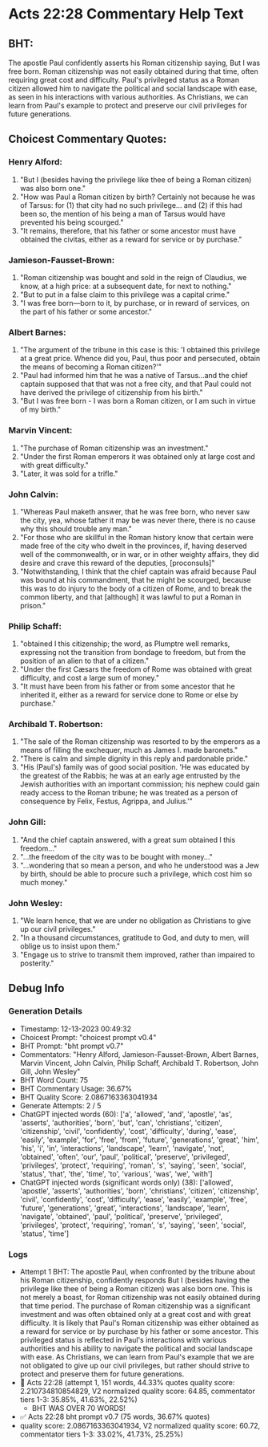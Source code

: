 # Acts 22:28 Commentary Help Text

## BHT:
The apostle Paul confidently asserts his Roman citizenship saying, But I was free born. Roman citizenship was not easily obtained during that time, often requiring great cost and difficulty. Paul's privileged status as a Roman citizen allowed him to navigate the political and social landscape with ease, as seen in his interactions with various authorities. As Christians, we can learn from Paul's example to protect and preserve our civil privileges for future generations.

## Choicest Commentary Quotes:
### Henry Alford:
1. "But I (besides having the privilege like thee of being a Roman citizen) was also born one." 
2. "How was Paul a Roman citizen by birth? Certainly not because he was of Tarsus: for (1) that city had no such privilege... and (2) if this had been so, the mention of his being a man of Tarsus would have prevented his being scourged."
3. "It remains, therefore, that his father or some ancestor must have obtained the civitas, either as a reward for service or by purchase."

### Jamieson-Fausset-Brown:
1. "Roman citizenship was bought and sold in the reign of Claudius, we know, at a high price: at a subsequent date, for next to nothing." 
2. "But to put in a false claim to this privilege was a capital crime." 
3. "I was free born—born to it, by purchase, or in reward of services, on the part of his father or some ancestor."

### Albert Barnes:
1. "The argument of the tribune in this case is this: 'I obtained this privilege at a great price. Whence did you, Paul, thus poor and persecuted, obtain the means of becoming a Roman citizen?'"
2. "Paul had informed him that he was a native of Tarsus...and the chief captain supposed that that was not a free city, and that Paul could not have derived the privilege of citizenship from his birth."
3. "But I was free born - I was born a Roman citizen, or I am such in virtue of my birth."

### Marvin Vincent:
1. "The purchase of Roman citizenship was an investment."
2. "Under the first Roman emperors it was obtained only at large cost and with great difficulty."
3. "Later, it was sold for a trifle."

### John Calvin:
1. "Whereas Paul maketh answer, that he was free born, who never saw the city, yea, whose father it may be was never there, there is no cause why this should trouble any man."
2. "For those who are skillful in the Roman history know that certain were made free of the city who dwelt in the provinces, if, having deserved well of the commonwealth, or in war, or in other weighty affairs, they did desire and crave this reward of the deputies, [proconsuls]"
3. "Notwithstanding, I think that the chief captain was afraid because Paul was bound at his commandment, that he might be scourged, because this was to do injury to the body of a citizen of Rome, and to break the common liberty, and that [although] it was lawful to put a Roman in prison."

### Philip Schaff:
1. "obtained I this citizenship; the word, as Plumptre well remarks, expressing not the transition from bondage to freedom, but from the position of an alien to that of a citizen."
2. "Under the first Cæsars the freedom of Rome was obtained with great difficulty, and cost a large sum of money."
3. "It must have been from his father or from some ancestor that he inherited it, either as a reward for service done to Rome or else by purchase."

### Archibald T. Robertson:
1. "The sale of the Roman citizenship was resorted to by the emperors as a means of filling the exchequer, much as James I. made baronets."
2. "There is calm and simple dignity in this reply and pardonable pride."
3. "His (Paul's) family was of good social position. 'He was educated by the greatest of the Rabbis; he was at an early age entrusted by the Jewish authorities with an important commission; his nephew could gain ready access to the Roman tribune; he was treated as a person of consequence by Felix, Festus, Agrippa, and Julius.'"

### John Gill:
1. "And the chief captain answered, with a great sum obtained I this freedom..."
2. "...the freedom of the city was to be bought with money..."
3. "...wondering that so mean a person, and who he understood was a Jew by birth, should be able to procure such a privilege, which cost him so much money."

### John Wesley:
1. "We learn hence, that we are under no obligation as Christians to give up our civil privileges."
2. "In a thousand circumstances, gratitude to God, and duty to men, will oblige us to insist upon them."
3. "Engage us to strive to transmit them improved, rather than impaired to posterity."


## Debug Info
### Generation Details
- Timestamp: 12-13-2023 00:49:32
- Choicest Prompt: "choicest prompt v0.4"
- BHT Prompt: "bht prompt v0.7"
- Commentators: "Henry Alford, Jamieson-Fausset-Brown, Albert Barnes, Marvin Vincent, John Calvin, Philip Schaff, Archibald T. Robertson, John Gill, John Wesley"
- BHT Word Count: 75
- BHT Commentary Usage: 36.67%
- BHT Quality Score: 2.0867163363041934
- Generate Attempts: 2 / 5
- ChatGPT injected words (60):
	['a', 'allowed', 'and', 'apostle', 'as', 'asserts', 'authorities', 'born', 'but', 'can', 'christians', 'citizen', 'citizenship', 'civil', 'confidently', 'cost', 'difficulty', 'during', 'ease', 'easily', 'example', 'for', 'free', 'from', 'future', 'generations', 'great', 'him', 'his', 'i', 'in', 'interactions', 'landscape', 'learn', 'navigate', 'not', 'obtained', 'often', 'our', 'paul', 'political', 'preserve', 'privileged', 'privileges', 'protect', 'requiring', 'roman', 's', 'saying', 'seen', 'social', 'status', 'that', 'the', 'time', 'to', 'various', 'was', 'we', 'with']
- ChatGPT injected words (significant words only) (38):
	['allowed', 'apostle', 'asserts', 'authorities', 'born', 'christians', 'citizen', 'citizenship', 'civil', 'confidently', 'cost', 'difficulty', 'ease', 'easily', 'example', 'free', 'future', 'generations', 'great', 'interactions', 'landscape', 'learn', 'navigate', 'obtained', 'paul', 'political', 'preserve', 'privileged', 'privileges', 'protect', 'requiring', 'roman', 's', 'saying', 'seen', 'social', 'status', 'time']

### Logs
- Attempt 1 BHT: The apostle Paul, when confronted by the tribune about his Roman citizenship, confidently responds But I (besides having the privilege like thee of being a Roman citizen) was also born one. This is not merely a boast, for Roman citizenship was not easily obtained during that time period. The purchase of Roman citizenship was a significant investment and was often obtained only at a great cost and with great difficulty. It is likely that Paul's Roman citizenship was either obtained as a reward for service or by purchase by his father or some ancestor. This privileged status is reflected in Paul's interactions with various authorities and his ability to navigate the political and social landscape with ease. As Christians, we can learn from Paul's example that we are not obligated to give up our civil privileges, but rather should strive to protect and preserve them for future generations.
- 🔄 Acts 22:28 (attempt 1, 151 words, 44.33% quotes quality score: 2.210734810854829, V2 normalized quality score: 64.85, commentator tiers 1-3: 35.85%, 41.63%, 22.52%) 
	- BHT WAS OVER 70 WORDS!
- ✅ Acts 22:28 bht prompt v0.7 (75 words, 36.67% quotes)
- quality score: 2.0867163363041934, V2 normalized quality score: 60.72, commentator tiers 1-3: 33.02%, 41.73%, 25.25%)
